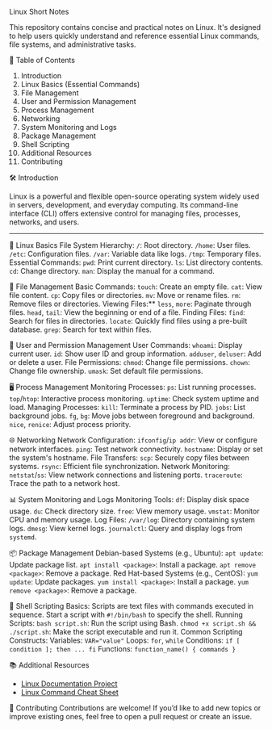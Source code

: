 Linux Short Notes

This repository contains concise and practical notes on Linux. It's designed to help users quickly understand and reference essential Linux commands, file systems, and administrative tasks.

📖 Table of Contents
1. Introduction
2. Linux Basics (Essential Commands)
3. File Management
4. User and Permission Management
5. Process Management
6. Networking
7. System Monitoring and Logs
8. Package Management
9. Shell Scripting
10. Additional Resources
11. Contributing

🛠 Introduction

Linux is a powerful and flexible open-source operating system widely used in servers, development, and everyday computing. Its command-line interface (CLI) offers extensive control for managing files, processes, networks, and users.

---

🐧 Linux Basics
File System Hierarchy:
   `/`: Root directory.
   `/home`: User files.
   `/etc`: Configuration files.
   `/var`: Variable data like logs.
   `/tmp`: Temporary files.
Essential Commands:
   `pwd`: Print current directory.
   `ls`: List directory contents.
   `cd`: Change directory.
   `man`: Display the manual for a command.

📂 File Management
 Basic Commands:
   `touch`: Create an empty file.
   `cat`: View file content.
   `cp`: Copy files or directories.
   `mv`: Move or rename files.
   `rm`: Remove files or directories.
 Viewing Files:**
   `less`, `more`: Paginate through files.
   `head`, `tail`: View the beginning or end of a file.
 Finding Files:
   `find`: Search for files in directories.
   `locate`: Quickly find files using a pre-built database.
   `grep`: Search for text within files.

 👤 User and Permission Management
 User Commands:
   `whoami`: Display current user.
   `id`: Show user ID and group information.
   `adduser`, `deluser`: Add or delete a user.
 File Permissions:
   `chmod`: Change file permissions.
   `chown`: Change file ownership.
   `umask`: Set default file permissions.

 🖥 Process Management
 Monitoring Processes:
   `ps`: List running processes.
   `top`/`htop`: Interactive process monitoring.
   `uptime`: Check system uptime and load.
 Managing Processes:
   `kill`: Terminate a process by PID.
   `jobs`: List background jobs.
   `fg`, `bg`: Move jobs between foreground and background.
   `nice`, `renice`: Adjust process priority.

🌐 Networking
 Network Configuration:
   `ifconfig`/`ip addr`: View or configure network interfaces.
   `ping`: Test network connectivity.
   `hostname`: Display or set the system's hostname.
 File Transfers:
   `scp`: Securely copy files between systems.
   `rsync`: Efficient file synchronization.
 Network Monitoring:
   `netstat`/`ss`: View network connections and listening ports.
   `traceroute`: Trace the path to a network host.
   
📊 System Monitoring and Logs
 Monitoring Tools:
   `df`: Display disk space usage.
   `du`: Check directory size.
   `free`: View memory usage.
   `vmstat`: Monitor CPU and memory usage.
 Log Files:
   `/var/log`: Directory containing system logs.
   `dmesg`: View kernel logs.
   `journalctl`: Query and display logs from `systemd`.

📦 Package Management
Debian-based Systems (e.g., Ubuntu):
   `apt update`: Update package list.
   `apt install <package>`: Install a package.
   `apt remove <package>`: Remove a package.
 Red Hat-based Systems (e.g., CentOS):
   `yum update`: Update packages.
   `yum install <package>`: Install a package.
   `yum remove <package>`: Remove a package.

📜 Shell Scripting
 Basics:
   Scripts are text files with commands executed in sequence.
   Start a script with `#!/bin/bash` to specify the shell.
 Running Scripts:
   `bash script.sh`: Run the script using Bash.
   `chmod +x script.sh && ./script.sh`: Make the script executable and run it.
 Common Scripting Constructs:
   Variables: `VAR="value"`
   Loops: `for`, `while`
   Conditions: `if [ condition ]; then ... fi`
   Functions: `function_name() { commands }`

📚 Additional Resources
- [Linux Documentation Project](https://www.tldp.org/)
- [Linux Command Cheat Sheet](https://linuxize.com/post/linux-command-cheat-sheet/)

🤝 Contributing
Contributions are welcome! If you’d like to add new topics or improve existing ones, feel free to open a pull request or create an issue.

